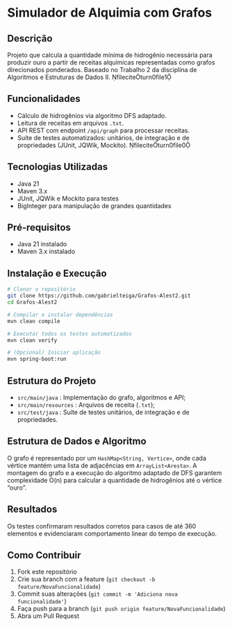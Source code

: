 # Simulador de Alquimia com Grafos

## Descrição

Projeto que calcula a quantidade mínima de hidrogênio necessária para produzir ouro a partir de receitas alquímicas representadas como grafos direcionados ponderados. Baseado no Trabalho 2 da disciplina de Algoritmos e Estruturas de Dados II. fileciteturn0file1

## Funcionalidades

* Cálculo de hidrogênios via algoritmo DFS adaptado.
* Leitura de receitas em arquivos `.txt`.
* API REST com endpoint `/api/graph` para processar receitas.
* Suíte de testes automatizados: unitários, de integração e de propriedades (JUnit, JQWik, Mockito). fileciteturn0file0

## Tecnologias Utilizadas

* Java 21
* Maven 3.x
* JUnit, JQWik e Mockito para testes
* BigInteger para manipulação de grandes quantidades

## Pré-requisitos

* Java 21 instalado
* Maven 3.x instalado

## Instalação e Execução

```bash
# Clonar o repositório
git clone https://github.com/gabrielteiga/Grafos-Alest2.git
cd Grafos-Alest2

# Compilar e instalar dependências
mvn clean compile

# Executar todos os testes automatizados
mvn clean verify

# (Opcional) Iniciar aplicação
mvn spring-boot:run
```

## Estrutura do Projeto

* `src/main/java` : Implementação do grafo, algoritmos e API;
* `src/main/resources` : Arquivos de receita (`.txt`);
* `src/test/java` : Suíte de testes unitários, de integração e de propriedades.

## Estrutura de Dados e Algoritmo

O grafo é representado por um `HashMap<String, Vertice>`, onde cada vértice mantém uma lista de adjacências em `ArrayList<Aresta>`. A montagem do grafo e a execução do algoritmo adaptado de DFS garantem complexidade O(n) para calcular a quantidade de hidrogênios até o vértice “ouro”.

## Resultados

Os testes confirmaram resultados corretos para casos de até 360 elementos e evidenciaram comportamento linear do tempo de execução.

## Como Contribuir

1. Fork este repositório
2. Crie sua branch com a feature (`git checkout -b feature/NovaFuncionalidade`)
3. Commit suas alterações (`git commit -m 'Adiciona nova funcionalidade'`)
4. Faça push para a branch (`git push origin feature/NovaFuncionalidade`)
5. Abra um Pull Request
